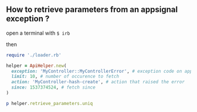 ## How to retrieve parameters from an appsignal exception ?

open a terminal with `$ irb`

then

```rb
require './loader.rb'

helper = ApiHelper.new(
  exception: 'MyController::MyControllerError', # exception code on appsignal
  limit: 10, # number of occurence to fetch
  action: 'MyController-hash-create', # action that raised the error
  since: 1537374524, # fetch since
)

p helper.retrieve_parameters.uniq
```
